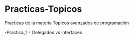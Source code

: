 # Practicas-Topicos
Practicas de la matería Topicos avanzados de programación

-Practica_1 = Delegados vs interfaces

